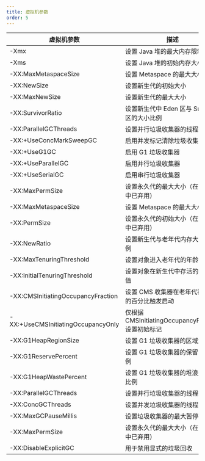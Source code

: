```yaml
---
title: 虚拟机参数
order: 5
---
```


| 虚拟机参数 | 描述 | 示例 |
| --- | --- | --- |
| -Xmx | 设置 Java 堆的最大内存限制 | -Xmx2G |
| -Xms | 设置 Java 堆的初始内存大小 | -Xms512m |
| -XX:MaxMetaspaceSize | 设置 Metaspace 的最大大小 | -XX:MaxMetaspaceSize=256m |
| -XX:NewSize | 设置新生代的初始大小 | -XX:NewSize=256m |
| -XX:MaxNewSize | 设置新生代的最大大小 | -XX:MaxNewSize=1G |
| -XX:SurvivorRatio | 设置新生代中 Eden 区与 Survivor 区的大小比例 | -XX:SurvivorRatio=8 |
| -XX:ParallelGCThreads | 设置并行垃圾收集器的线程数量 | -XX:ParallelGCThreads=4 |
| -XX:+UseConcMarkSweepGC | 启用并发标记清除垃圾收集器 | -XX:+UseConcMarkSweepGC |
| -XX:+UseG1GC | 启用 G1 垃圾收集器 | -XX:+UseG1GC |
| -XX:+UseParallelGC | 启用并行垃圾收集器 | -XX:+UseParallelGC |
| -XX:+UseSerialGC | 启用串行垃圾收集器 | -XX:+UseSerialGC |
| -XX:MaxPermSize | 设置永久代的最大大小（在 JDK 8 中已弃用） | -XX:MaxPermSize=256m |
| -XX:MaxMetaspaceSize | 设置 Metaspace 的最大大小 | -XX:MaxMetaspaceSize=256m |
| -XX:PermSize | 设置永久代的初始大小（在 JDK 8 中已弃用） | -XX:PermSize=128m |
| -XX:NewRatio | 设置新生代与老年代内存大小的比例 | -XX:NewRatio=2 |
| -XX:MaxTenuringThreshold | 设置对象进入老年代的年龄阈值 | -XX:MaxTenuringThreshold=15 |
| -XX:InitialTenuringThreshold | 设置对象在新生代中存活的年龄阈值 | -XX:InitialTenuringThreshold=1 |
| -XX:CMSInitiatingOccupancyFraction | 设置 CMS 收集器在老年代被占用的百分比触发启动 | -XX:CMSInitiatingOccupancyFraction=70 |
| -XX:+UseCMSInitiatingOccupancyOnly | 仅根据 CMSInitiatingOccupancyFraction 设置初始标记 | -XX:+UseCMSInitiatingOccupancyOnly |
| -XX:G1HeapRegionSize | 设置 G1 垃圾收集器的区域大小 | -XX:G1HeapRegionSize=4M |
| -XX:G1ReservePercent | 设置 G1 垃圾收集器的保留内存比例 | -XX:G1ReservePercent=15 |
| -XX:G1HeapWastePercent | 设置 G1 垃圾收集器的堆浪费内存比例 | -XX:G1HeapWastePercent=5 |
| -XX:ParallelGCThreads | 设置并行垃圾收集器的线程数量 | -XX:ParallelGCThreads=4 |
| -XX:ConcGCThreads | 设置并发垃圾收集器的线程数量 | -XX:ConcGCThreads=2 |
| -XX:MaxGCPauseMillis | 设置垃圾收集器的最大暂停时间 | -XX:MaxGCPauseMillis=500 |
| -XX:MaxPermSize | 设置永久代的最大大小（在 JDK 8 中已弃用） | -XX:MaxPermSize=256m |
| -XX:DisableExplicitGC | 用于禁用显式的垃圾回收 | -XX:DisableExplicitGC |




